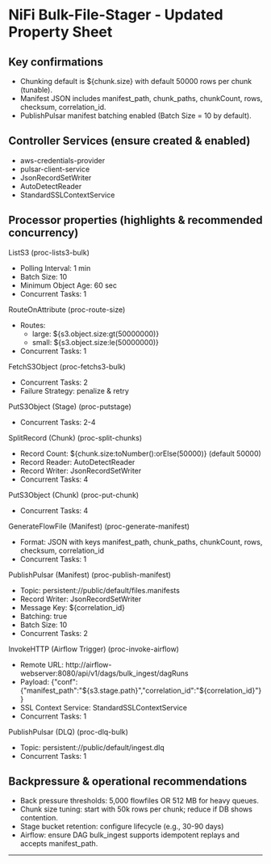 # NiFi Bulk-File-Stager - Updated Property Sheet

## Key confirmations
- Chunking default is ${chunk.size} with default 50000 rows per chunk (tunable).
- Manifest JSON includes manifest_path, chunk_paths, chunkCount, rows, checksum, correlation_id.
- PublishPulsar manifest batching enabled (Batch Size = 10 by default).

## Controller Services (ensure created & enabled)
- aws-credentials-provider
- pulsar-client-service
- JsonRecordSetWriter
- AutoDetectReader
- StandardSSLContextService

## Processor properties (highlights & recommended concurrency)

ListS3 (proc-lists3-bulk)
- Polling Interval: 1 min
- Batch Size: 10
- Minimum Object Age: 60 sec
- Concurrent Tasks: 1

RouteOnAttribute (proc-route-size)
- Routes:
  - large: ${s3.object.size:gt(50000000)}
  - small: ${s3.object.size:le(50000000)}
- Concurrent Tasks: 1

FetchS3Object (proc-fetchs3-bulk)
- Concurrent Tasks: 2
- Failure Strategy: penalize & retry

PutS3Object (Stage) (proc-putstage)
- Concurrent Tasks: 2-4

SplitRecord (Chunk) (proc-split-chunks)
- Record Count: ${chunk.size:toNumber():orElse(50000)} (default 50000)
- Record Reader: AutoDetectReader
- Record Writer: JsonRecordSetWriter
- Concurrent Tasks: 4

PutS3Object (Chunk) (proc-put-chunk)
- Concurrent Tasks: 4

GenerateFlowFile (Manifest) (proc-generate-manifest)
- Format: JSON with keys manifest_path, chunk_paths, chunkCount, rows, checksum, correlation_id
- Concurrent Tasks: 1

PublishPulsar (Manifest) (proc-publish-manifest)
- Topic: persistent://public/default/files.manifests
- Record Writer: JsonRecordSetWriter
- Message Key: ${correlation_id}
- Batching: true
- Batch Size: 10
- Concurrent Tasks: 2

InvokeHTTP (Airflow Trigger) (proc-invoke-airflow)
- Remote URL: http://airflow-webserver:8080/api/v1/dags/bulk_ingest/dagRuns
- Payload: {"conf":{"manifest_path":"${s3.stage.path}","correlation_id":"${correlation_id}"}}
- SSL Context Service: StandardSSLContextService
- Concurrent Tasks: 1

PublishPulsar (DLQ) (proc-dlq-bulk)
- Topic: persistent://public/default/ingest.dlq
- Concurrent Tasks: 1

## Backpressure & operational recommendations
- Back pressure thresholds: 5,000 flowfiles OR 512 MB for heavy queues.
- Chunk size tuning: start with 50k rows per chunk; reduce if DB shows contention.
- Stage bucket retention: configure lifecycle (e.g., 30-90 days)
- Airflow: ensure DAG bulk_ingest supports idempotent replays and accepts manifest_path.

---
